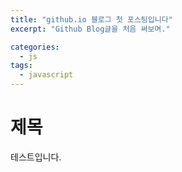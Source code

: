 ```yaml
---
title: "github.io 블로그 첫 포스팅입니다"
excerpt: "Github Blog글을 처음 써보며."

categories:
  - js
tags:
  - javascript
---
```

# 제목
테스트입니다.